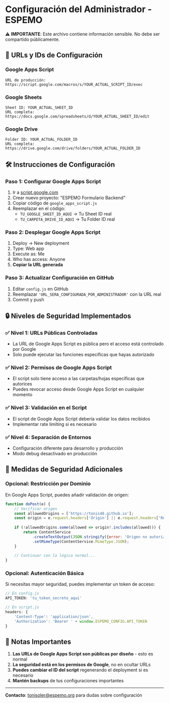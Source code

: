 # Configuración del Administrador - ESPEMO

⚠️ **IMPORTANTE**: Este archivo contiene información sensible. No debe ser compartido públicamente.

## 🔐 URLs y IDs de Configuración

### Google Apps Script
```
URL de producción: https://script.google.com/macros/s/YOUR_ACTUAL_SCRIPT_ID/exec
```

### Google Sheets
```
Sheet ID: YOUR_ACTUAL_SHEET_ID
URL completa: https://docs.google.com/spreadsheets/d/YOUR_ACTUAL_SHEET_ID/edit
```

### Google Drive
```
Folder ID: YOUR_ACTUAL_FOLDER_ID  
URL completa: https://drive.google.com/drive/folders/YOUR_ACTUAL_FOLDER_ID
```

## 🛠️ Instrucciones de Configuración

### Paso 1: Configurar Google Apps Script
1. Ir a [script.google.com](https://script.google.com)
2. Crear nuevo proyecto: "ESPEMO Formulario Backend"
3. Copiar código de `google_apps_script.js`
4. Reemplazar en el código:
   - `TU_GOOGLE_SHEET_ID_AQUI` → Tu Sheet ID real
   - `TU_CARPETA_DRIVE_ID_AQUI` → Tu Folder ID real

### Paso 2: Desplegar Google Apps Script
1. Deploy → New deployment
2. Type: Web app
3. Execute as: Me
4. Who has access: Anyone
5. **Copiar la URL generada**

### Paso 3: Actualizar Configuración en GitHub
1. Editar `config.js` en GitHub
2. Reemplazar `'URL_SERA_CONFIGURADA_POR_ADMINISTRADOR'` con la URL real
3. Commit y push

## 🔒 Niveles de Seguridad Implementados

### ✅ Nivel 1: URLs Públicas Controladas
- La URL de Google Apps Script es pública pero el acceso está controlado por Google
- Solo puede ejecutar las funciones específicas que hayas autorizado

### ✅ Nivel 2: Permisos de Google Apps Script
- El script solo tiene acceso a las carpetas/hojas específicas que autorices
- Puedes revocar acceso desde Google Apps Script en cualquier momento

### ✅ Nivel 3: Validación en el Script
- El script de Google Apps Script debería validar los datos recibidos
- Implementar rate limiting si es necesario

### ✅ Nivel 4: Separación de Entornos
- Configuración diferente para desarrollo y producción
- Modo debug desactivado en producción

## 🚨 Medidas de Seguridad Adicionales

### Opcional: Restricción por Dominio
En Google Apps Script, puedes añadir validación de origen:

```javascript
function doPost(e) {
    // Verificar origen
    const allowedOrigins = ['https://tonis48.github.io'];
    const origin = e.request.headers['Origin'] || e.request.headers['Referer'];
    
    if (!allowedOrigins.some(allowed => origin?.includes(allowed))) {
        return ContentService
            .createTextOutput(JSON.stringify({error: 'Origen no autorizado'}))
            .setMimeType(ContentService.MimeType.JSON);
    }
    
    // Continuar con la lógica normal...
}
```

### Opcional: Autenticación Básica
Si necesitas mayor seguridad, puedes implementar un token de acceso:

```javascript
// En config.js
API_TOKEN: 'tu_token_secreto_aqui'

// En script.js
headers: {
    'Content-Type': 'application/json',
    'Authorization': 'Bearer ' + window.ESPEMO_CONFIG.API_TOKEN
}
```

## 📝 Notas Importantes

1. **Las URLs de Google Apps Script son públicas por diseño** - esto es normal
2. **La seguridad está en los permisos de Google**, no en ocultar URLs
3. **Puedes cambiar el ID del script** regenerando el deployment si es necesario
4. **Mantén backups** de tus configuraciones importantes

---

**Contacto**: tonisoler@espemo.org para dudas sobre configuración
